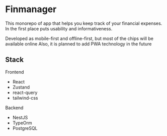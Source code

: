# Finmanager
This monorepo of app that helps you keep track of your financial expenses. In the first place puts usability and informativeness.

Developed as mobile-first and offline-first, but most of the chips will be available online
Also, it is planned to add PWA technology in the future

## Stack

Frontend
* React
* Zustand
* react-query
* tailwind-css

Backend
* NestJS
* TypeOrm
* PostgreSQL
